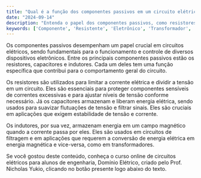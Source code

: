 ```yaml
---
title: "Qual é a função dos componentes passivos em um circuito elétrico?"
date: "2024-09-14"
description: "Entenda o papel dos componentes passivos, como resistores, capacitores e indutores, em circuitos elétricos."
keywords: ['Componente', 'Resistente', 'Eletrônico', 'Transformador', 'Passivo', 'Indutor', 'Tensão']
---
```


Os componentes passivos desempenham um papel crucial em circuitos elétricos, sendo fundamentais para o funcionamento e controle de diversos dispositivos eletrônicos. Entre os principais componentes passivos estão os resistores, capacitores e indutores. Cada um deles tem uma função específica que contribui para o comportamento geral do circuito.

Os resistores são utilizados para limitar a corrente elétrica e dividir a tensão em um circuito. Eles são essenciais para proteger componentes sensíveis de correntes excessivas e para ajustar níveis de tensão conforme necessário. Já os capacitores armazenam e liberam energia elétrica, sendo usados para suavizar flutuações de tensão e filtrar sinais. Eles são cruciais em aplicações que exigem estabilidade de tensão e corrente.

Os indutores, por sua vez, armazenam energia em um campo magnético quando a corrente passa por eles. Eles são usados em circuitos de filtragem e em aplicações que requerem a conversão de energia elétrica em energia magnética e vice-versa, como em transformadores.

Se você gostou deste conteúdo, conheça o curso online de circuitos elétricos para alunos de engenharia, Domínio Elétrico, criado pelo Prof. Nicholas Yukio, clicando no botão presente logo abaixo do texto.